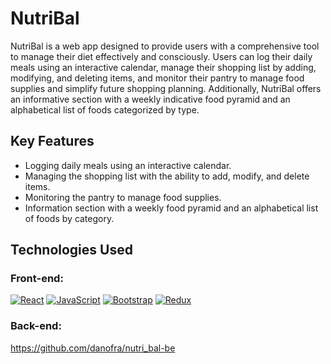 # NutriBal

NutriBal is a web app designed to provide users with a comprehensive tool to manage their diet effectively and consciously. Users can log their daily meals using an interactive calendar, manage their shopping list by adding, modifying, and deleting items, and monitor their pantry to manage food supplies and simplify future shopping planning. Additionally, NutriBal offers an informative section with a weekly indicative food pyramid and an alphabetical list of foods categorized by type.

## Key Features
- Logging daily meals using an interactive calendar.
- Managing the shopping list with the ability to add, modify, and delete items.
- Monitoring the pantry to manage food supplies.
- Information section with a weekly food pyramid and an alphabetical list of foods by category.

## Technologies Used
### Front-end:
[![React](https://img.shields.io/badge/React-61DAFB?style=for-the-badge&logo=react&logoColor=white)](https://reactjs.org/)
[![JavaScript](https://img.shields.io/badge/JavaScript-F7DF1E?style=for-the-badge&logo=javascript&logoColor=black)](https://www.javascript.com/)
[![Bootstrap](https://img.shields.io/badge/Bootstrap-7952B3?style=for-the-badge&logo=bootstrap&logoColor=white)](https://getbootstrap.com/)
[![Redux](https://img.shields.io/badge/Redux-764ABC?style=for-the-badge&logo=redux&logoColor=white)](https://redux.js.org/)
### Back-end:
https://github.com/danofra/nutri_bal-be


